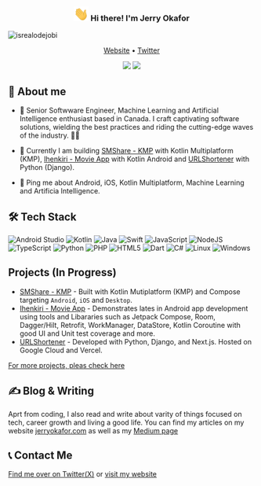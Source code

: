 <!-- Heading -->
<h3 align="center"><img src = "wave.gif" width = 30px> Hi there! I'm Jerry Okafor</h3>


<!-- Profile Views -->
<p align="left"> <img src="https://komarev.com/ghpvc/?username=jerryOkafor&label=Profile%20views&color=0e75b6&style=flat" alt="isrealodejobi" />
</p>

<p align="center">
  <a href="https://jerryokafor.com">Website</a> •
  <a href="https://https://x.com/Nomns0">Twitter</a>
</p>

<p align="center">
<img height="137px" src="https://jok-stats.vercel.app/api?username=adamalston&hide_title=true&hide_border=true&show_icons=true&include_all_commits=true&count_private=true&line_height=21&text_color=000&icon_color=000&bg_color=0,ea6161,ffc64d,fffc4d,52fa5a&theme=graywhite" />
<img height="137px" src="https://jok-stats.vercel.app/api/top-langs?username=jerryOkafor&theme=dracula&show_icons=true&langs_count=8&hide=html,php,jupyter%20notebook&layout=compact&hide_title=true&hide_border=true&include_all_commits=true&count_private=true&count_private=true&text_color=000&icon_color=fff&bg_color=0,52fa5a,4dfcff,c64dff&theme=graywhite" />

</p>

 <!-- About section -->

## 🚀 About me

- 🔭 Senior Softwware Engineer, Machine Learning and Artificial Intelligence enthusiast based in Canada.  I craft captivating software solutions, wielding the best practices and riding the cutting-edge waves of the industry. 🚀✨

- 🌱 Currently I am building [SMShare - KMP](https://github.com/jerryOkafor/SMShare) with Kotlin Multiplatform (KMP), [Ihenkiri - Movie App](https://github.com/jerryOkafor/IheNkiri) with Kotlin Android and [URLShortener](https://github.com/jerryOkafor/URLShortener)  with Python (Django).

- 👯 Ping me about  Android, iOS, Kotlin Multiplatform, Machine Learning and Artificia Intelligence.


## 🛠 Tech Stack
![Android Studio](https://img.shields.io/badge/android%20studio-346ac1?style=for-the-badge&logo=android%20studio&logoColor=white)
![Kotlin](https://img.shields.io/badge/kotlin-%237F52FF.svg?style=for-the-badge&logo=kotlin&logoColor=white)
![Java](https://img.shields.io/badge/java-%23ED8B00.svg?style=for-the-badge&logo=openjdk&logoColor=white)
![Swift](https://img.shields.io/badge/swift-F54A2A?style=for-the-badge&logo=swift&logoColor=white)
![JavaScript](https://img.shields.io/badge/javascript-%23323330.svg?style=for-the-badge&logo=javascript&logoColor=%23F7DF1E)
![NodeJS](https://img.shields.io/badge/node.js-6DA55F?style=for-the-badge&logo=node.js&logoColor=white)
![TypeScript](https://img.shields.io/badge/typescript-%23007ACC.svg?style=for-the-badge&logo=typescript&logoColor=white)
![Python](https://img.shields.io/badge/python-3670A0?style=for-the-badge&logo=python&logoColor=ffdd54)
![PHP](https://img.shields.io/badge/php-%23777BB4.svg?style=for-the-badge&logo=php&logoColor=white)
![HTML5](https://img.shields.io/badge/html5-%23E34F26.svg?style=for-the-badge&logo=html5&logoColor=white)
![Dart](https://img.shields.io/badge/dart-%230175C2.svg?style=for-the-badge&logo=dart&logoColor=white)
![C#](https://img.shields.io/badge/c%23-%23239120.svg?style=for-the-badge&logo=csharp&logoColor=white)
![Linux](https://img.shields.io/badge/Linux-FCC624?style=for-the-badge&logo=linux&logoColor=black)
![Windows](https://img.shields.io/badge/Windows-0078D6?style=for-the-badge&logo=windows&logoColor=white)

<!--More: https://github.com/Ileriayo/markdown-badges-->

## Projects (In Progress)

- [SMShare - KMP](https://github.com/jerryOkafor/SMShare) - Built with Kotlin Mutiplatform (KMP) and Compose targeting `Android`, `iOS` and `Desktop`.
- [Ihenkiri - Movie App](https://github.com/jerryOkafor/IheNkiri) - Demonstrates lates in Android app development using tools and Libararies such as Jetpack Compose, Room, Dagger/Hilt, Retrofit, WorkManager, DataStore, Kotlin Coroutine  with good UI and Unit test coverage and more.
- [URLShortener](https://github.com/jerryOkafor/URLShortener)  - Developed with Python, Django, and Next.js. Hosted on Google Cloud and Vercel.

[For more projects, pleas check here](https://github.com/jerryOkafor?tab=repositories)

## ✍️ Blog & Writing
Aprt from coding, I also read and write about varity of things focused on tech, career growth and living a good life. You can find my articles on my website [jerryokafor.com](jhttps://jerryokafor.com) as well as my [Medium page](https://jerryokafor.medium.com/)

## 📞 Contact Me
[Find me over on Twitter(X)](https://x.com/Nomns0) or [visit my website](https://jerryokafor.web.app/)
